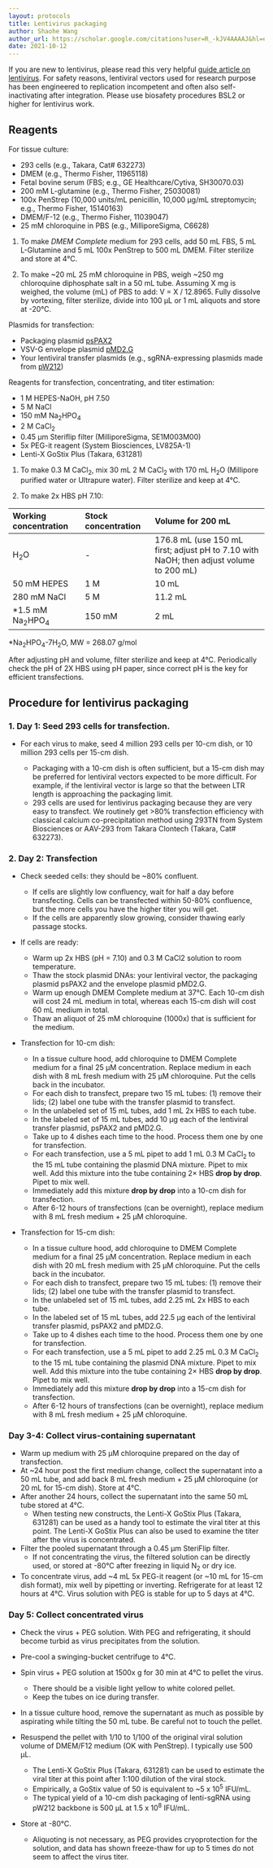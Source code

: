 ```yaml
---
layout: protocols
title: Lentivirus packaging
author: Shaohe Wang
author_url: https://scholar.google.com/citations?user=R_-kJV4AAAAJ&hl=en
date: 2021-10-12
---
```


If you are new to lentivirus, please read this very helpful [guide article on lentivirus](https://www.addgene.org/guides/lentivirus/). For safety reasons, lentiviral vectors used for research purpose has been engineered to replication incompetent and often also self-inactivating after integration. Please use biosafety procedures BSL2 or higher for lentivirus work.

## Reagents

For tissue culture:

- 293 cells (e.g., Takara, Cat# 632273)
- DMEM (e.g., Thermo Fisher, 11965118)
- Fetal bovine serum (FBS; e.g., GE Healthcare/Cytiva, SH30070.03)
- 200 mM L-glutamine (e.g., Thermo Fisher, 25030081)
- 100x PenStrep (10,000 units/mL penicillin, 10,000 µg/mL streptomycin; e.g., Thermo Fisher, 15140163)
- DMEM/F-12 (e.g., Thermo Fisher, 11039047)
- 25 mM chloroquine in PBS (e.g., MilliporeSigma, C6628)

1. To make _DMEM Complete_ medium for 293 cells, add 50 mL FBS, 5 mL L-Glutamine and 5 mL 100x PenStrep to 500 mL DMEM. Filter sterilize and store at 4°C.

1. To make ~20 mL 25 mM chloroquine in PBS, weigh ~250 mg chloroquine diphosphate salt in a 50 mL tube. Assuming X mg is weighed, the volume (mL) of PBS to add:
V = X / 12.8965. Fully dissolve by vortexing, filter sterilize, divide into 100 µL or 1 mL aliquots and store at -20°C.

Plasmids for transfection:

- Packaging plasmid [psPAX2](https://www.addgene.org/12260/)
- VSV-G envelope plasmid [pMD2.G](https://www.addgene.org/12259/)
- Your lentiviral transfer plasmids (e.g., sgRNA-expressing plasmids made from [pW212](https://www.addgene.org/170810/))

Reagents for transfection, concentrating, and titer estimation:

- 1 M HEPES-NaOH, pH 7.50
- 5 M NaCl
- 150 mM Na<sub>2</sub>HPO<sub>4</sub>
- 2 M CaCl<sub>2</sub>
- 0.45 µm Steriflip filter (MilliporeSigma, SE1M003M00)
- 5x PEG-it reagent (System Biosciences, LV825A-1)
- Lenti-X GoStix Plus (Takara, 631281)

1. To make 0.3 M CaCl<sub>2</sub>, mix 30 mL 2 M CaCl<sub>2</sub> with 170 mL H<sub>2</sub>O (Millipore purified water or Ultrapure water). Filter sterilize and keep at 4°C.

1. To make 2x HBS pH 7.10:

| Working concentration | Stock concentration | Volume for 200 mL |
|:---|:---|:---|
| H<sub>2</sub>O | - | 176.8 mL (use 150 mL first; adjust pH to 7.10 with NaOH; then adjust volume to 200 mL) |
| 50 mM HEPES | 1 M | 10 mL |
| 280 mM NaCl | 5 M | 11.2 mL |
| *1.5 mM Na<sub>2</sub>HPO<sub>4</sub> | 150 mM | 2 mL |

*Na<sub>2</sub>HPO<sub>4</sub>-7H<sub>2</sub>O, MW = 268.07 g/mol

After adjusting pH and volume, filter sterilize and keep at 4°C. Periodically check the pH of 2X HBS using pH paper, since correct pH is the key for efficient transfections.


## Procedure for lentivirus packaging

### 1. Day 1: Seed 293 cells for transfection.

- For each virus to make, seed 4 million 293 cells per 10-cm dish, or 10 million 293 cells per 15-cm dish.

	- Packaging with a 10-cm dish is often sufficient, but a 15-cm dish may be preferred for lentiviral vectors expected to be more difficult. For example, if the lentiviral vector is large so that the between LTR length is approaching the packaging limit.
	- 293 cells are used for lentivirus packaging because they are very easy to transfect. We routinely get >80% transfection efficiency with classical calcium co-precipitation method using 293TN from System Biosciences or AAV-293 from Takara Clontech (Takara, Cat# 632273).

### 2. Day 2: Transfection

- Check seeded cells: they should be ~80% confluent.
	- If cells are slightly low confluency, wait for half a day before transfecting. Cells can be transfected within 50-80% confluence, but the more cells you have the higher titer you will get.
	- If the cells are apparently slow growing, consider thawing early passage stocks.

- If cells are ready:
	- Warm up 2x HBS (pH = 7.10) and 0.3 M CaCl2 solution to room temperature.
	- Thaw the stock plasmid DNAs: your lentiviral vector, the packaging plasmid psPAX2 and the envelope plasmid pMD2.G.
	- Warm up enough DMEM Complete medium at 37°C. Each 10-cm dish will cost 24 mL medium in total, whereas each 15-cm dish will cost 60 mL medium in total.
	- Thaw an aliquot of 25 mM chloroquine (1000x) that is sufficient for the medium.

- Transfection for 10-cm dish:
	- In a tissue culture hood, add chloroquine to DMEM Complete medium for a final 25 µM concentration. Replace medium in each dish with 8 mL fresh medium with 25 µM chloroquine. Put the cells back in the incubator.
	- For each dish to transfect, prepare two 15 mL tubes: (1) remove their lids; (2) label one tube with the transfer plasmid to transfect.
	- In the unlabeled set of 15 mL tubes, add 1 mL 2x HBS to each tube.
	- In the labeled set of 15 mL tubes, add 10 µg each of the lentiviral transfer plasmid, psPAX2 and pMD2.G.
	- Take up to 4 dishes each time to the hood. Process them one by one for transfection.
	- For each transfection, use a 5 mL pipet to add 1 mL 0.3 M CaCl<sub>2</sub> to the 15 mL tube containing the plasmid DNA mixture. Pipet to mix well. Add this mixture into the tube containing 2× HBS __drop by drop__. Pipet to mix well.
	- Immediately add this mixture __drop by drop__ into a 10-cm dish for transfection.
	- After 6-12 hours of transfections (can be overnight), replace medium with 8 mL fresh medium + 25 µM chloroquine.

- Transfection for 15-cm dish:
	- In a tissue culture hood, add chloroquine to DMEM Complete medium for a final 25 µM concentration. Replace medium in each dish with 20 mL fresh medium with 25 µM chloroquine. Put the cells back in the incubator.
	- For each dish to transfect, prepare two 15 mL tubes: (1) remove their lids; (2) label one tube with the transfer plasmid to transfect.
	- In the unlabeled set of 15 mL tubes, add 2.25 mL 2x HBS to each tube.
	- In the labeled set of 15 mL tubes, add 22.5 µg each of the lentiviral transfer plasmid, psPAX2 and pMD2.G.
	- Take up to 4 dishes each time to the hood. Process them one by one for transfection.
	- For each transfection, use a 5 mL pipet to add 2.25 mL 0.3 M CaCl<sub>2</sub> to the 15 mL tube containing the plasmid DNA mixture. Pipet to mix well. Add this mixture into the tube containing 2× HBS __drop by drop__. Pipet to mix well.
	- Immediately add this mixture __drop by drop__ into a 15-cm dish for transfection.
	- After 6-12 hours of transfections (can be overnight), replace medium with 8 mL fresh medium + 25 µM chloroquine.

### Day 3-4: Collect virus-containing supernatant

- Warm up medium with 25 µM chloroquine prepared on the day of transfection.
- At ~24 hour post the first medium change, collect the supernatant into a 50 mL tube, and add back 8 mL fresh medium + 25 µM chloroquine (or 20 mL for 15-cm dish). Store at 4°C.
- After another 24 hours, collect the supernatant into the same 50 mL tube stored at 4°C.
	- When testing new constructs, the Lenti-X GoStix Plus (Takara, 631281) can be used as a handy tool to estimate the viral titer at this point. The Lenti-X GoStix Plus can also be used to examine the titer after the virus is concentrated.
- Filter the pooled supernatant through a 0.45 µm SteriFlip filter.
	- If not concentrating the virus, the filtered solution can be directly used, or stored at -80°C after freezing in liquid N<sub>2</sub> or dry ice.
- To concentrate virus, add ~4 mL 5x PEG-it reagent (or ~10 mL for 15-cm dish format), mix well by pipetting or inverting. Refrigerate for at least 12 hours at 4°C. Virus solution with PEG is stable for up to 5 days at 4°C.

### Day 5: Collect concentrated virus

- Check the virus + PEG solution. With PEG and refrigerating, it should become turbid as virus precipitates from the solution.
- Pre-cool a swinging-bucket centrifuge to 4°C.
- Spin virus + PEG solution at 1500x g for 30 min at 4°C to pellet the virus.
	- There should be a visible light yellow to white colored pellet.
	- Keep the tubes on ice during transfer.

- In a tissue culture hood, remove the supernatant as much as possible by aspirating while tilting the 50 mL tube. Be careful not to touch the pellet.
- Resuspend the pellet with 1/10 to 1/100 of the original viral solution volume of DMEM/F12 medium (OK with PenStrep). I typically use 500 µL.
	- The Lenti-X GoStix Plus (Takara, 631281) can be used to estimate the viral titer at this point after 1:100 dilution of the viral stock.
	- Empirically, a GoStix value of 50 is equivalent to ~5 x 10<sup>5</sup> IFU/mL.
	- The typical yield of a 10-cm dish packaging of lenti-sgRNA using pW212 backbone is 500 µL at 1.5 x 10<sup>8</sup> IFU/mL.

- Store at -80°C.
	- Aliquoting is not necessary, as PEG provides cryoprotection for the solution, and data has shown freeze-thaw for up to 5 times do not seem to affect the virus titer.
